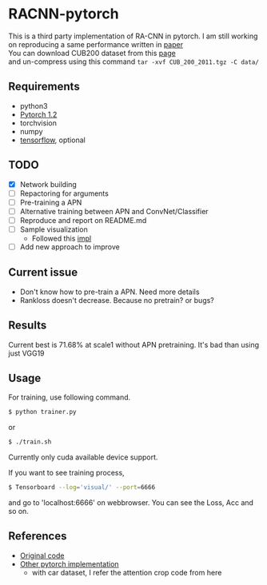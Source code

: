 # RACNN-pytorch
This is a third party implementation of RA-CNN in pytorch. I am still working on reproducing a same performance written in [paper](https://www.microsoft.com/en-us/research/wp-content/uploads/2017/07/Look-Closer-to-See-Better-Recurrent-Attention-Convolutional-Neural-Network-for-Fine-grained-Image-Recognition.pdf)  
You can download CUB200 dataset from this [page](http://www.vision.caltech.edu/visipedia-data/CUB-200-2011/CUB_200_2011.tgz)  
and un-compress using this command `tar -xvf CUB_200_2011.tgz -C data/`

## Requirements
- python3
- [Pytorch 1.2](https://github.com/pytorch/pytorch#from-source)
- torchvision
- numpy
- [tensorflow](https://www.tensorflow.org/install/), optional

## TODO
- [x] Network building
- [ ] Repactoring for arguments
- [ ] Pre-training a APN
- [ ] Alternative training between APN and ConvNet/Classifier
- [ ] Reproduce and report on README.md
- [ ] Sample visualization
  - Followed this [impl](https://github.com/klrc/RACNN-pytorch)
- [ ] Add new approach to improve

## Current issue
- Don't know how to pre-train a APN. Need more details
- Rankloss doesn't decrease. Because no pretrain? or bugs?

## Results

Current best is 71.68% at scale1 without APN pretraining. It's bad than using just VGG19

## Usage

For training, use following command.

```bash
$ python trainer.py
```
or  
```bash
$ ./train.sh
```

Currently only cuda available device support.

If you want to see training process,

```bash
$ Tensorboard --log='visual/' --port=6666
```

and go to 'localhost:6666' on webbrowser. You can see the Loss, Acc and so on.

## References

- [Original code](https://github.com/Jianlong-Fu/Recurrent-Attention-CNN)
- [Other pytorch implementation](https://github.com/Charleo85/DeepCar)
    - with car dataset, I refer the attention crop code from here
